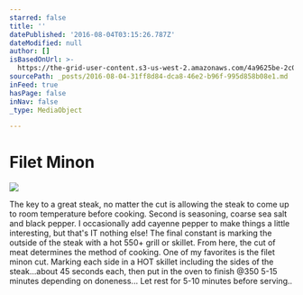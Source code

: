 ```yaml
---
starred: false
title: ''
datePublished: '2016-08-04T03:15:26.787Z'
dateModified: null
author: []
isBasedOnUrl: >-
  https://the-grid-user-content.s3-us-west-2.amazonaws.com/4a9625be-2c04-45b6-9a07-f86f39641fe9.jpg
sourcePath: _posts/2016-08-04-31ff8d84-dca8-46e2-b96f-995d858b08e1.md
inFeed: true
hasPage: false
inNav: false
_type: MediaObject

---
```

# Filet Minon
![](https://the-grid-user-content.s3-us-west-2.amazonaws.com/4a9625be-2c04-45b6-9a07-f86f39641fe9.jpg)

The key to a great steak, no matter the cut is allowing the steak to come up to room temperature before cooking. Second is seasoning, coarse sea salt and black pepper. I occasionally add cayenne pepper to make things a little interesting, but that's IT nothing else! The final constant is marking the outside of the steak with a hot 550+ grill or skillet. From here, the cut of meat determines the method of cooking. One of my favorites is the filet minon cut. Marking each side in a HOT skillet including the sides of the steak...about 45 seconds each, then put in the oven to finish @350 5-15 minutes depending on doneness... Let rest for 5-10 minutes before serving..